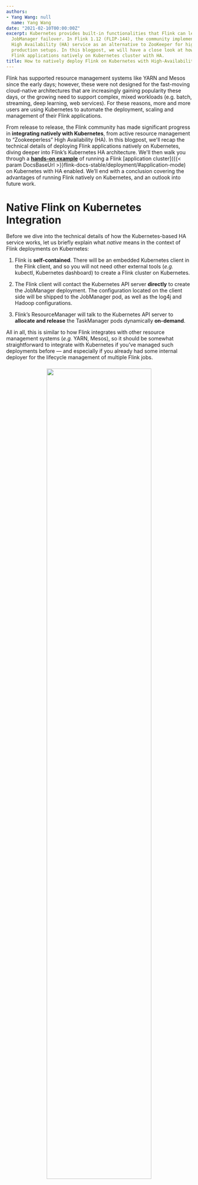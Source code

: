 ```yaml
---
authors:
- Yang Wang: null
  name: Yang Wang
date: "2021-02-10T00:00:00Z"
excerpt: Kubernetes provides built-in functionalities that Flink can leverage for
  JobManager failover. In Flink 1.12 (FLIP-144), the community implemented a Kubernetes
  High Availability (HA) service as an alternative to ZooKeeper for highly available
  production setups. In this blogpost, we will have a close look at how to deploy
  Flink applications natively on Kubernetes cluster with HA.
title: How to natively deploy Flink on Kubernetes with High-Availability (HA)
---
```


Flink has supported resource management systems like YARN and Mesos since the early days; however, these were not designed for the fast-moving cloud-native architectures that are increasingly gaining popularity these days, or the growing need to support complex, mixed workloads (e.g. batch, streaming, deep learning, web services).
For these reasons, more and more users are using Kubernetes to automate the deployment, scaling and management of their Flink applications.

From release to release, the Flink community has made significant progress in **integrating natively with Kubernetes**, from active resource management to “Zookeeperless” High Availability (HA).
In this blogpost, we'll recap the technical details of deploying Flink applications natively on Kubernetes, diving deeper into Flink’s Kubernetes HA architecture. We'll then walk you through a [**hands-on example**](#example-application-cluster-with-ha) of running a Flink [application cluster]({{< param DocsBaseUrl >}}flink-docs-stable/deployment/#application-mode) on Kubernetes with HA enabled.
We’ll end with a conclusion covering the advantages of running Flink natively on Kubernetes, and an outlook into future work.

# Native Flink on Kubernetes Integration

Before we dive into the technical details of how the Kubernetes-based HA service works, let us briefly explain what _native_ means in the context of Flink deployments on Kubernetes:
 
1. Flink is **self-contained**. There will be an embedded Kubernetes client in the Flink client, and so you will not need other external tools (_e.g._ kubectl, Kubernetes dashboard) to create a Flink cluster on Kubernetes.

2. The Flink client will contact the Kubernetes API server **directly** to create the JobManager deployment. The configuration located on the client side will be shipped to the JobManager pod, as well as the log4j and Hadoop configurations.

3. Flink’s ResourceManager will talk to the Kubernetes API server to **allocate and release** the TaskManager pods dynamically **on-demand**.

All in all, this is similar to how Flink integrates with other resource management systems (_e.g._ YARN, Mesos), so it should be somewhat straightforward to integrate with Kubernetes if you’ve managed such deployments before — and especially if you already had some internal deployer for the lifecycle management of multiple Flink jobs.

<center>
    <img vspace="8" style="width:75%" src="{{< siteurl >}}/img/blog/2021-02-10-native-k8s-with-ha/native-k8s-architecture.png" />
    <p>
    <em><b>Fig. 1:</b> Architecture of Flink's native Kubernetes integration.</em>
    </p>
</center>

<hr>

# Kubernetes High Availability Service

High Availability (HA) is a common requirement when bringing Flink to production: it helps prevent a single point of failure for Flink clusters.
Previous to the [1.12 release](https://flink.apache.org/news/2020/12/10/release-1.12.0.html), Flink has provided a Zookeeper HA service that has been widely used in production setups and that can be integrated in standalone cluster, YARN, or Kubernetes deployments.
However, managing a Zookeeper cluster on Kubernetes for HA would require an additional operational cost that could be avoided because, in the end, Kubernetes also provides some public APIs for leader election and configuration storage (_i.e._ ConfigMap).
From Flink 1.12, we leverage these features to make running a HA-configured Flink cluster on Kubernetes more convenient to users.

<center>
    <img vspace="8" style="width:72%" src="{{< siteurl >}}/img/blog/2021-02-10-native-k8s-with-ha/native-k8s-ha-architecture.png" />
    <p>
    <em><b>Fig. 2:</b> Architecture of Flink's Kubernetes High Availability (HA) service.</em>
    </p>
</center>

<br>
The above diagram shows the architecture of Flink’s Kubernetes HA service, which works as follows:

 1. For the **leader election**, a set of eligible JobManagers is identified. They all race to declare themselves as the leader, with one eventually becoming the active leader. The active JobManager then continually "heartbeats" to renew its position as the leader. In the meantime, all other standby JobManagers periodically make new attempts to become the leader — this ensures that the JobManager could **failover quickly**. Different components (_e.g._ ResourceManager, JobManager, Dispatcher, RestEndpoint) have separate leader election services and ConfigMaps.

 2. The active leader publishes its address to the ConfigMap. It’s important to note that Flink will use the same ConfigMap for contending lock and storing the leader address. This ensures that there is **no unexpected change** snuck in during a periodic update.

 3. The leader retrieval service is used to find the active leader’s address and allow the components to then **register** themselves. For example, TaskManagers retrieve the address of ResourceManager and JobManager for registration and to offer slots. Flink uses a **Kubernetes watch** in the leader retrieval service — once the content of ConfigMap changes, it usually means that the leader has changed, and so the listener can **get the latest leader address immediately**.

 4. All other meta information (_e.g._ running jobs, job graphs, completed checkpoints and checkpointer counter) will be directly stored in the corresponding ConfigMaps. Only the leader can update the ConfigMap. The HA data will only be **cleaned up** once the Flink cluster reaches the global **terminal state**. Please note that only the pointers are stored in the ConfigMap; the concrete data will be stored in the DistributedStorage. This level of indirection is necessary to keep the amount of data in ConfigMap small (ConfigMap is built for data less than 1MB whereas state can grow to multiple GBs).

# Example: Application Cluster with HA

You'll need a running Kubernetes cluster and to get `kubeconfig` properly set to follow along.
You can use `kubectl get nodes` to verify that you’re all set!
In this blog post, we’re using [minikube](https://minikube.sigs.k8s.io/docs/start/) for local testing.

**1. Build a Docker image with the Flink job** (`my-flink-job.jar`) **baked in**

```dockerfile
FROM flink:1.12.1
RUN mkdir -p $FLINK_HOME/usrlib
COPY /path/of/my-flink-job.jar $FLINK_HOME/usrlib/my-flink-job.jar
```

Use the above Dockerfile to build a user image (`<user-image>`) and then push it to your remote image repository:

```bash
$ docker build -t <user-image> .

$ docker push <user-image>
```

<br>
**2. Start a Flink Application Cluster**

```bash
$ ./bin/flink run-application \
    --detached \
    --parallelism 4 \
    --target kubernetes-application \
    -Dkubernetes.cluster-id=k8s-ha-app-1 \
    -Dkubernetes.container.image=<user-image> \
    -Dkubernetes.jobmanager.cpu=0.5 \
    -Dkubernetes.taskmanager.cpu=0.5 \
    -Dtaskmanager.numberOfTaskSlots=4 \
    -Dkubernetes.rest-service.exposed.type=NodePort \
    -Dhigh-availability=org.apache.flink.kubernetes.highavailability.KubernetesHaServicesFactory \
    -Dhigh-availability.storageDir=s3://flink-bucket/flink-ha \
    -Drestart-strategy=fixed-delay \
    -Drestart-strategy.fixed-delay.attempts=10 \
    -Dcontainerized.master.env.ENABLE_BUILT_IN_PLUGINS=flink-s3-fs-hadoop-1.12.1.jar \
    -Dcontainerized.taskmanager.env.ENABLE_BUILT_IN_PLUGINS=flink-s3-fs-hadoop-1.12.1.jar \
    local:///opt/flink/usrlib/my-flink-job.jar
```

<br>
**3. Access the Flink Web UI** (http://minikube-ip-address:node-port) **and check that the job is running!**

```
2021-02-05 17:26:13,403 INFO  org.apache.flink.kubernetes.KubernetesClusterDescriptor      [] - Create flink application cluster k8s-ha-app-1 successfully, JobManager Web Interface: http://192.168.64.21:32388
```

You should be able to find a similar log in the Flink client and get the JobManager web interface URL.

<br>
**4. Kill the JobManager to simulate failure**

```bash
$ kubectl exec {jobmanager_pod_name} -- /bin/sh -c "kill 1"
```

<br>
**5. Verify that the job recovers from the latest successful checkpoint**
    
Refresh the Flink Web UI until the new JobManager is launched, and then search for the following JobManager logs to verify that the job recovers from the latest successful checkpoint:

```
2021-02-05 09:44:01,636 INFO  org.apache.flink.runtime.checkpoint.CheckpointCoordinator    [] - Restoring job 00000000000000000000000000000000 from Checkpoint 101 @ 1612518074802 for 00000000000000000000000000000000 located at <checkpoint-not-externally-addressable>.
```

<br>
**6. Cancel the job**

The job can be cancelled through the Flink the Web UI, or using the following command:

```bash
$ ./bin/flink cancel --target kubernetes-application -Dkubernetes.cluster-id=<ClusterID> <JobID>
```

When the job is cancelled, all the Kubernetes resources created by Flink (e.g. JobManager deployment, TaskManager pods, service, Flink configuration ConfigMap, leader-related ConfigMaps) will be deleted automatically.

# Conclusion

The native Kubernetes integration was first introduced in Flink 1.10, abstracting a lot of the complexities of hosting, configuring, managing and operating Flink clusters in cloud-native environments.
After three major releases, the community has made great progress in supporting multiple deployment modes (i.e. session and application) and an alternative HA setup that doesn’t depend on Zookeeper.

Compared with [standalone]({{< param DocsBaseUrl >}}flink-docs-master/deployment/resource-providers/standalone/kubernetes.html) Kubernetes deployments, the native integration is more **user-friendly** and requires less upfront knowledge about Kubernetes.
Given that Flink is now aware of the underlying Kubernetes cluster, it also can benefit from dynamic resource allocation and make **more efficient use of Kubernetes cluster resources**.
The next building block to deepen Flink’s native integration with Kubernetes is the pod template ([FLINK-15656](https://issues.apache.org/jira/browse/FLINK-15656)), which will greatly enhance the flexibility of using advanced Kubernetes features (_e.g._ volumes, init container, sidecar container).
This work is already in progress and will be added in the upcoming 1.13 release!
